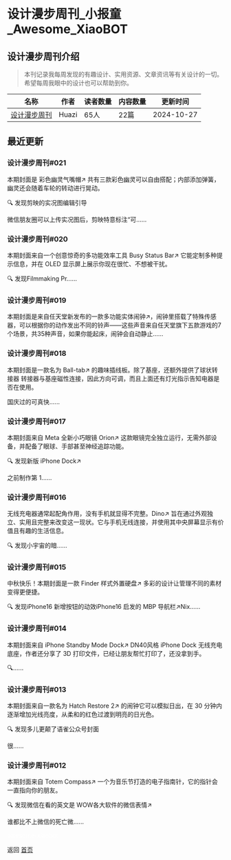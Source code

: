 # 设计漫步周刊_小报童_Awesome_XiaoBOT

## 设计漫步周刊介绍
> 本刊记录我每周发现的有趣设计、实用资源、文章资讯等有关设计的一切。希望每周我眼中的设计也可以帮助到你。  
  


|名称|作者|读者数量|内容数量|更新时间|
|---|---|---|---|---|
|[设计漫步周刊](https://xiaobot.net/p/DesignStroll?refer=0b133df9-27dc-423b-8101-639049001c13)|Huazi|65人|22篇|2024-10-27|

## 最近更新
### 设计漫步周刊#021

本期封面是 彩色幽灵气嘴帽↗︎ 共有三款彩色幽灵可以自由搭配；内部添加弹簧，幽灵还会随着车轮的转动进行晃动。

🔍 发现剪映的实况图编辑引导

微信朋友圈可以上传实况图后，剪映特意标注“可......

### 设计漫步周刊#020

本期封面来自一个创意惊奇的多功能效率工具 Busy Status Bar↗︎ 它能定制多种提示信息，并在 OLED 显示屏上展示你现在很忙、不想被干扰。

🔍 发现Filmmaking Pr......

### 设计漫步周刊#019

本期封面是来自任天堂新发布的一款多功能实体闹钟↗︎，闹钟里搭载了特殊传感器，可以根据你的动作发出不同的铃声——这些声音来自任天堂旗下五款游戏的7个场景，共35种声音，如果你能起床，闹钟会自动静止......

### 设计漫步周刊#018

本期封面是一款名为 Ball-tab↗︎ 的趣味插线板。除了基座，还额外提供了球状转接器
转接器与基座磁性连接，因此方向可调，而且上面还有灯光指示告知电器是否在使用。

国庆过的可真快......

### 设计漫步周刊#017

本期封面来自 Meta 全新小巧眼镜 Orion↗︎ 这款眼镜完全独立运行，无需外部设备，并配备了眼球、手部甚至神经追踪功能。

🔍 发现新版 iPhone Dock↗︎

之前制作第 1......

### 设计漫步周刊#016

无线充电器通常起配角作用，没有手机就显得不完整。Dino↗︎
旨在通过外观独立、实用且完整来改变这一现状。它与手机无线连接，并使用其中央屏幕显示有价值且有趣的生活信息。

🔍 发现小宇宙的暗......

### 设计漫步周刊#015

中秋快乐！本期封面是一款 Finder 样式外置硬盘↗︎ 多彩的设计让管理不同的素材变得更便捷。

🔍 发现iPhone16 新增按钮的动效iPhone16 启发的 MBP 导航栏↗︎Nix......

### 设计漫步周刊#014

本期封面来自 iPhone Standby Mode Dock↗︎ DN40风格 iPhone Dock 无线充电底座，作者还分享了 3D
打印文件，已经让朋友帮忙打印了，还没拿到手。

🔍......

### 设计漫步周刊#013

本期封面来自一款名为 Hatch Restore 2↗︎ 的闹钟它可以模拟日出，在 30 分钟内逐渐增加光线亮度，从柔和的红色过渡到明亮的日光色。

🔍 发现多儿更颠了语雀公众号封面

很......

### 设计漫步周刊#012

本期封面来自 Totem Compass↗︎ 一个为音乐节打造的电子指南针，它的指针会一直指向你的朋友。

🔍 发现微信在看的英文是 WOW各大软件的微信表情↗︎

谁都比不上微信的死亡微......


<a href="https://github.com/Reno9527/awesome-xiaobot" style="color: white; text-decoration: none;">awesome-xiaobot</a>

返回 [首页](../README.md)
